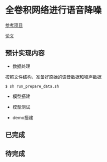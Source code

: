 # 全卷积网络进行语音降噪

[参考项目](https://github.com/eesungkim/Speech_Enhancement_DNN_NMF)

[论文](https://arxiv.org/pdf/1609.07132.pdf)

## 预计实现内容

- 数据处理

按照文件结构，准备好原始的语音数据和噪声数据

```
$ sh run_prepare_data.sh
```

- 模型搭建

- 模型测试

- demo搭建

## 已完成


## 待完成

